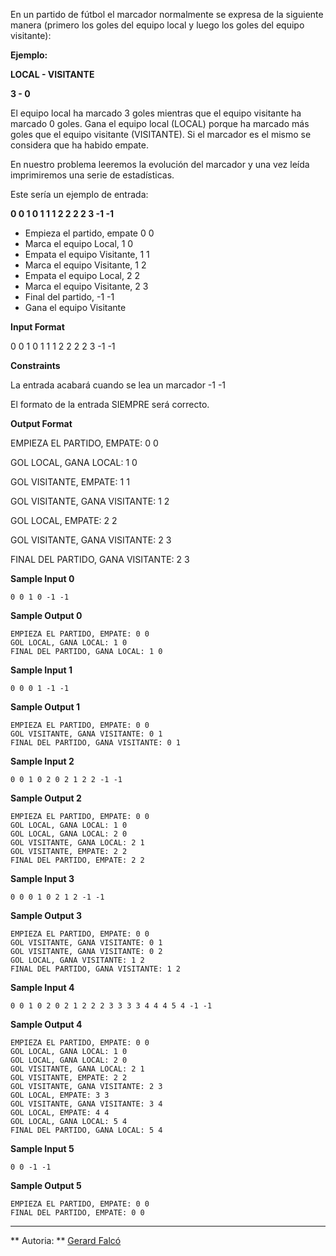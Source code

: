 En un partido de fútbol el marcador normalmente se expresa de la
siguiente manera (primero los goles del equipo local y luego los goles
del equipo visitante):

**Ejemplo:**

**LOCAL - VISITANTE**

**3 - 0**

El equipo local ha marcado 3 goles mientras que el equipo visitante ha
marcado 0 goles. Gana el equipo local (LOCAL) porque ha marcado más
goles que el equipo visitante (VISITANTE). Si el marcador es el mismo se
considera que ha habido empate.

En nuestro problema leeremos la evolución del marcador y una vez leída
imprimiremos una serie de estadísticas.

Este sería un ejemplo de entrada:

**0 0 1 0 1 1 1 2 2 2 2 3 -1 -1**

  - Empieza el partido, empate 0 0
  - Marca el equipo Local, 1 0
  - Empata el equipo Visitante, 1 1
  - Marca el equipo Visitante, 1 2
  - Empata el equipo Local, 2 2
  - Marca el equipo Visitante, 2 3
  - Final del partido, -1 -1
  - Gana el equipo Visitante

**Input Format**

0 0 1 0 1 1 1 2 2 2 2 3 -1 -1

**Constraints**

La entrada acabará cuando se lea un marcador -1 -1

El formato de la entrada SIEMPRE será correcto.

**Output Format**

EMPIEZA EL PARTIDO, EMPATE: 0 0

GOL LOCAL, GANA LOCAL: 1 0

GOL VISITANTE, EMPATE: 1 1

GOL VISITANTE, GANA VISITANTE: 1 2

GOL LOCAL, EMPATE: 2 2

GOL VISITANTE, GANA VISITANTE: 2 3

FINAL DEL PARTIDO, GANA VISITANTE: 2 3

**Sample Input 0**

    0 0 1 0 -1 -1

**Sample Output 0**

    EMPIEZA EL PARTIDO, EMPATE: 0 0
    GOL LOCAL, GANA LOCAL: 1 0
    FINAL DEL PARTIDO, GANA LOCAL: 1 0

**Sample Input 1**

    0 0 0 1 -1 -1

**Sample Output 1**

    EMPIEZA EL PARTIDO, EMPATE: 0 0
    GOL VISITANTE, GANA VISITANTE: 0 1
    FINAL DEL PARTIDO, GANA VISITANTE: 0 1

**Sample Input 2**

    0 0 1 0 2 0 2 1 2 2 -1 -1

**Sample Output 2**

    EMPIEZA EL PARTIDO, EMPATE: 0 0
    GOL LOCAL, GANA LOCAL: 1 0
    GOL LOCAL, GANA LOCAL: 2 0
    GOL VISITANTE, GANA LOCAL: 2 1
    GOL VISITANTE, EMPATE: 2 2
    FINAL DEL PARTIDO, EMPATE: 2 2

**Sample Input 3**

    0 0 0 1 0 2 1 2 -1 -1

**Sample Output 3**

    EMPIEZA EL PARTIDO, EMPATE: 0 0
    GOL VISITANTE, GANA VISITANTE: 0 1
    GOL VISITANTE, GANA VISITANTE: 0 2
    GOL LOCAL, GANA VISITANTE: 1 2
    FINAL DEL PARTIDO, GANA VISITANTE: 1 2

**Sample Input 4**

    0 0 1 0 2 0 2 1 2 2 2 3 3 3 3 4 4 4 5 4 -1 -1

**Sample Output 4**

    EMPIEZA EL PARTIDO, EMPATE: 0 0
    GOL LOCAL, GANA LOCAL: 1 0
    GOL LOCAL, GANA LOCAL: 2 0
    GOL VISITANTE, GANA LOCAL: 2 1
    GOL VISITANTE, EMPATE: 2 2
    GOL VISITANTE, GANA VISITANTE: 2 3
    GOL LOCAL, EMPATE: 3 3
    GOL VISITANTE, GANA VISITANTE: 3 4
    GOL LOCAL, EMPATE: 4 4
    GOL LOCAL, GANA LOCAL: 5 4
    FINAL DEL PARTIDO, GANA LOCAL: 5 4

**Sample Input 5**

    0 0 -1 -1

**Sample Output 5**

    EMPIEZA EL PARTIDO, EMPATE: 0 0
    FINAL DEL PARTIDO, EMPATE: 0 0

----------

** Autoria: **
[Gerard Falcó](https://github.com/gerardfp)
